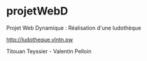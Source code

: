 # projetWebD
Projet Web Dynamique : Réalisation d'une ludothèque



http://ludotheque.vlntn.pw

Titouan Teyssier - Valentin Pelloin
